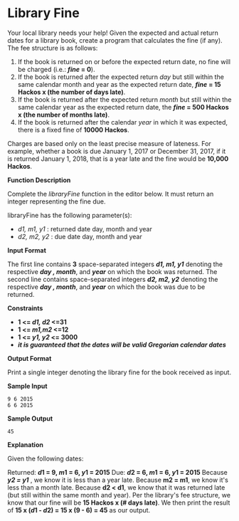 # Library Fine

Your local library needs your help! Given the expected and actual return dates for a library book, create a program that calculates the fine (if any). The fee structure is as follows:
1. If the book is returned on or before the expected return date, no fine will be charged (i.e.: ***fine* = 0**).
2. If the book is returned after the expected return _day_ but still within the same calendar month and year as the expected return date, ***fine* = 15 Hackos x (the number of days late)**.
3. If the book is returned after the expected return _month_ but still within the same calendar year as the expected return date, the ***fine* = 500 Hackos x (the number of months late)**.
4. If the book is returned after the calendar _year_ in which it was expected, there is a fixed fine of **10000 Hackos**.

Charges are based only on the least precise measure of lateness. For example, whether a book is due January 1, 2017 or December 31, 2017, if it is returned January 1, 2018, that is a year late and the fine would be **10,000 Hackos**.

**Function Description**

Complete the _libraryFine_ function in the editor below. It must return an integer representing the fine due.

libraryFine has the following parameter(s):
- _d1, m1, y1_ : returned date day, month and year
- _d2, m2, y2_ : due date day, month and year

**Input Format**

The first line contains **3** space-separated integers ***d1, m1, y1*** denoting the respective ***day , month***, and ***year*** on which the book was returned.
The second line contains space-separated integers ***d2, m2, y2*** denoting the respective ***day , month***, and ***year*** on which the book was due to be returned.

**Constraints**

- **1 <= *d1, d2* <=31**
- **1 <= *m1,m2* <=12**
- **1 <= *y1, y2* <= 3000**
- ***it is guaranteed that the dates will be valid Gregorian calendar dates***

**Output Format**

Print a single integer denoting the library fine for the book received as input.

**Sample Input**

```
9 6 2015
6 6 2015
```

**Sample Output**

```
45
```

**Explanation**

Given the following dates:

Returned: ***d*1 = 9, *m*1 = 6, *y*1 = 2015**
Due: ***d*2 = 6, *m*1 = 6, *y*1 = 2015**
Because ***y2 = y1*** , we know it is less than a year late.
Because **m2 = m1**, we know it's less than a month late.
Because **d2 < d1**, we know that it was returned late (but still within the same month and year).
Per the library's fee structure, we know that our fine will be **15 Hackos x (# days late)**. We then print the result of **15 x (*d*1 - *d*2) = 15 x (9 - 6) = 45** as our output.

